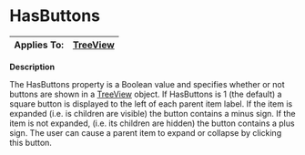 




<h1 class="heading"><span class="name">HasButtons</span></h1>

| Applies To: | [TreeView](../a-z/treeview.md) |
| --- | ---  |


**Description**


The HasButtons property is a Boolean value and specifies whether or not buttons are shown in a [TreeView](../a-z/treeview.md) object. If HasButtons is 1 (the default) a square button is displayed to the left of each parent item label. If the item is expanded (i.e. is children are visible) the button contains a minus sign. If the item is not expanded, (i.e. its children are hidden) the button contains a plus sign. The user can cause a parent item to expand or collapse by clicking this button.



